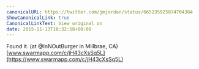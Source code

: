 ```yaml
---
canonicalURL: https://twitter.com/jmjordan/status/665235925874704384
ShowCanonicalLink: true
CanonicalLinkText: View original on
date: 2015-11-13T18:32:58+00:00
---
```

Found it. (at @InNOutBurger in Millbrae, CA) [www.swarmapp.com/c/jH43cXsSq5L](https://www.swarmapp.com/c/jH43cXsSq5L)